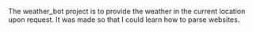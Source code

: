 
The weather_bot project is to provide the weather in the current location upon request. It was made so that I could learn how to parse websites.
